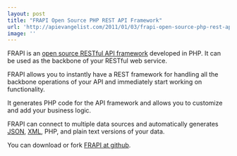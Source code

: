 ```yaml
---
layout: post
title: "FRAPI Open Source PHP REST API Framework"
url: 'http://apievangelist.com/2011/01/03/frapi-open-source-php-rest-api-framework/'
image: ''
---
```


<img src="http://kinlane-productions.s3.amazonaws.com/api-evangelist/FRAPI-REST-API.jpg" alt="" align="right" />FRAPI is an [open source RESTful API framework][1] developed in PHP. It can be used as the backbone of your RESTful web service.

FRAPI allows you to instantly have a REST framework for handling all the backbone operations of your API and immediately start working on functionality.

It generates PHP code for the API framework and allows you to customize and add your business logic.

FRAPI can connect to multiple data sources and automatically generates [JSON][2], [XML][3], PHP, and plain text versions of your data.

You can download or fork [FRAPI at github][4].

   [1]: http://getfrapi.com/
   [2]: http://www.apievangelist.com/definition-json.php
   [3]: http://www.apievangelist.com/definition-xml.php
   [4]: https://github.com/frapi/frapi/wiki/
